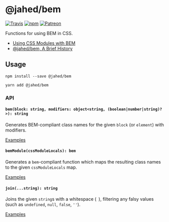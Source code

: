 # @jahed/bem

[![Travis](https://img.shields.io/travis/jahed/bem.svg)](https://travis-ci.org/jahed/bem)
[![npm](https://img.shields.io/npm/v/@jahed/bem.svg)](https://www.npmjs.com/package/@jahed/bem)
[![Patreon](https://img.shields.io/badge/patreon-donate-f96854.svg)](https://www.patreon.com/jahed)

Functions for using BEM in CSS.

- [Using CSS Modules with BEM](https://jahed.io/2018/02/09/using-css-modules-with-bem/)
- [@jahed/bem, A Brief History](https://jahed.io/2018/02/09/jahed-bem-a-brief-history/)

## Usage

```
npm install --save @jahed/bem

yarn add @jahed/bem
```

### API

#### `bem(block: string, modifiers: object<string, (boolean|number|string)?>): string`

Generates BEM-compliant class names for the given `block` (or `element`) with modifiers.

[Examples](src/bemModule.test.js)

#### `bemModule(cssModuleLocals): bem`

Generates a `bem`-compliant function which maps the resulting class names to the given 
`cssModuleLocals` map.

[Examples](src/bemModule.test.js)

#### `join(...string): string`

Joins the given `string`s with a whitespace (` `), filtering any falsy 
values (such as `undefined`, `null`, `false`, `''`).

[Examples](src/join.test.js)
